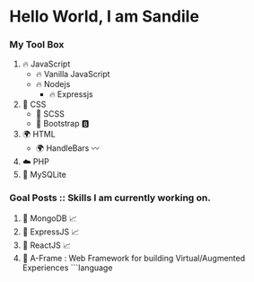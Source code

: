 # Hello World, I am Sandile 

### My Tool Box 

1. :fire: JavaScript
    - :fire: Vanilla JavaScript
    - :fire: Nodejs
        - :fire: Expressjs
2. :ocean: CSS
    - :ocean: SCSS
    - :ocean: Bootstrap :b:
3. :earth_africa: HTML
    - :earth_africa: HandleBars :wavy_dash:
4. :cloud: PHP
5. :dvd: MySQLite

### Goal Posts :: Skills I am currently working on.
1. :electric_plug: MongoDB :chart_with_upwards_trend:
2. :electric_plug: ExpressJS :chart_with_upwards_trend:
3. :electric_plug: ReactJS :chart_with_upwards_trend:
4. :electric_plug: A-Frame : Web Framework for building Virtual/Augmented Experiences ```language

```
